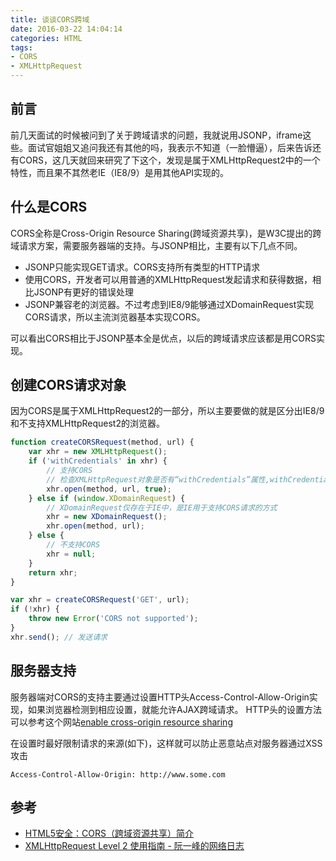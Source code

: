 ```yaml
---
title: 谈谈CORS跨域
date: 2016-03-22 14:04:14
categories: HTML
tags:
- CORS
- XMLHttpRequest
---
```


## 前言

前几天面试的时候被问到了关于跨域请求的问题，我就说用JSONP，iframe这些。面试官姐姐又追问我还有其他的吗，我表示不知道（一脸懵逼），后来告诉还有CORS，这几天就回来研究了下这个，发现是属于XMLHttpRequest2中的一个特性，而且果不其然老IE（IE8/9）是用其他API实现的。

## 什么是CORS

CORS全称是Cross-Origin Resource Sharing(跨域资源共享)，是W3C提出的跨域请求方案，需要服务器端的支持。与JSONP相比，主要有以下几点不同。
* JSONP只能实现GET请求。CORS支持所有类型的HTTP请求
* 使用CORS，开发者可以用普通的XMLHttpRequest发起请求和获得数据，相比JSONP有更好的错误处理
* JSONP兼容老的浏览器。不过考虑到IE8/9能够通过XDomainRequest实现CORS请求，所以主流浏览器基本实现CORS。

<!-- More -->

可以看出CORS相比于JSONP基本全是优点，以后的跨域请求应该都是用CORS实现。

## 创建CORS请求对象

因为CORS是属于XMLHttpRequest2的一部分，所以主要要做的就是区分出IE8/9和不支持XMLHttpRequest2的浏览器。

```js
function createCORSRequest(method, url) {
    var xhr = new XMLHttpRequest();    
    if ('withCredentials' in xhr) {    
        // 支持CORS    
        // 检查XMLHttpRequest对象是否有“withCredentials”属性,withCredentials仅存在于XMLHTTPRequest2对象里    
        xhr.open(method, url, true);    
    } else if (window.XDomainRequest) {
        // XDomainRequest仅存在于IE中，是IE用于支持CORS请求的方式    
        xhr = new XDomainRequest();    
        xhr.open(method, url);    
    } else {    
        // 不支持CORS    
        xhr = null;    
    }    
    return xhr;    
}    

var xhr = createCORSRequest('GET', url);
if (!xhr) {    
    throw new Error('CORS not supported');
}
xhr.send(); // 发送请求
```

## 服务器支持

服务器端对CORS的支持主要通过设置HTTP头Access-Control-Allow-Origin实现，如果浏览器检测到相应设置，就能允许AJAX跨域请求。
HTTP头的设置方法可以参考这个网站[enable cross-origin resource sharing](http://enable-cors.org/)

在设置时最好限制请求的来源(如下)，这样就可以防止恶意站点对服务器通过XSS攻击

```
Access-Control-Allow-Origin: http://www.some.com
```

## 参考
* [HTML5安全：CORS（跨域资源共享）简介](http://www.cnblogs.com/yuzhongwusan/p/3677955.html)
* [XMLHttpRequest Level 2 使用指南 - 阮一峰的网络日志](http://www.ruanyifeng.com/blog/2012/09/xmlhttprequest_level_2.html)
